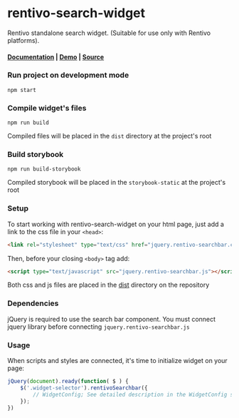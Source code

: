 # rentivo-search-widget
Rentivo standalone search widget. (Suitable for use only with Rentivo platforms).

#### [Documentation](https://evisotskiy.github.io/rentivo-search-widget/) | [Demo](https://evisotskiy.github.io/rentivo-search-widget/?selectedKind=Demo&selectedStory=default&full=0&addons=1&stories=1&panelRight=1&addonPanel=storybooks%2Fstorybook-addon-knobs&showStoriesPanel=true&showAddonPanel=true) | [Source](https://github.com/aptenex/rentivo-search-widget)

### Run project on development mode
```
npm start
```
### Compile widget's files
```
npm run build
```
Compiled files will be placed in the `dist` directory at the project's root
### Build storybook
```
npm run build-storybook
```
Compiled storybook will be placed in the `storybook-static` at the project's root

### Setup
To start working with rentivo-search-widget on your html page, just add a link to the css file in your `<head>`:
```html
<link rel="stylesheet" type="text/css" href="jquery.rentivo-searchbar.css"/>
```
Then, before your closing ```<body>``` tag add:

```html
<script type="text/javascript" src="jquery.rentivo-searchbar.js"></script>
```

Both css and js files are placed in the [dist](https://github.com/aptenex/rentivo-search-widget/tree/master/build) directory on the repository 

### Dependencies

jQuery is required to use the search bar component. You must connect jquery library before connecting `jquery.rentivo-searchbar.js`

### Usage

When scripts and styles are connected, it's time to initialize widget on your page:

```js
jQuery(document).ready(function( $ ) {
    $('.widget-selector').rentivoSearchbar({
        // WidgetConfig; See detailed description in the WidgetConfig story
    });
})

```
